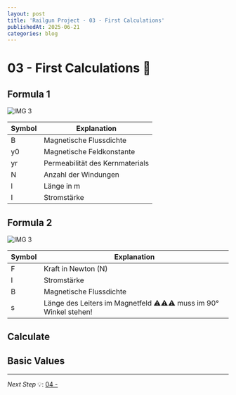 ```yaml
---
layout: post
title: 'Railgun Project - 03 - First Calculations'
publishedAt: 2025-06-21
categories: blog
---
```

# 03 - First Calculations 🟰

## Formula 1

<div text-align="center">
<img src="https://i.imgur.com/RAc24tn.png" alt="IMG 3">
</div>

<table>
  <thead>
    <tr>
      <th>Symbol</th>
      <th>Explanation</th>
    </tr>
  </thead>
  <tbody>
    <tr>
      <td>B</td>
      <td>Magnetische Flussdichte</td>
    </tr>
    <tr>
      <td>y0</td>
      <td>Magnetische Feldkonstante</td>
    </tr>
    <tr>
      <td>yr</td>
      <td>Permeabilität des Kernmaterials</td>
    </tr>
    <tr>
      <td>N</td>
      <td>Anzahl der Windungen</td>
    </tr>
    <tr>
      <td>l</td>
      <td>Länge in m</td>
    </tr>
    <tr>
      <td>I</td>
      <td>Stromstärke</td>
    </tr>
  </tbody>
</table>


## Formula 2

<div text-align="center">
<img src="https://i.imgur.com/vXpoIHQ.png" alt="IMG 3">
</div>

<table>
  <thead>
    <tr>
      <th>Symbol</th>
      <th>Explanation</th>
    </tr>
  </thead>
  <tbody>
    <tr>
      <td>F</td>
      <td>Kraft in Newton (N)</td>
    </tr>
    <tr>
      <td>I</td>
      <td>Stromstärke</td>
    </tr>
    <tr>
      <td>B</td>
      <td>Magnetische Flussdichte</td>
    </tr>
    <tr>
      <td>s</td>
      <td>Länge des Leiters im Magnetfeld ⚠️⚠️⚠️ muss im 90° Winkel stehen!</td>
    </tr>
  </tbody>
</table>


## Calculate


## Basic Values

---

*Next Step* 💡: [04 - ](rail-gun-project-04)
